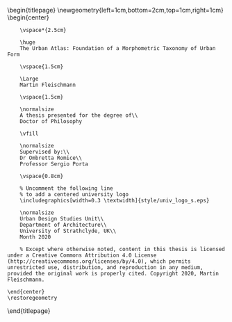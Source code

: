 <!--
This is the Latex-heavy title page.
People outside UCL may want to remove the header logo
and add the centred logo
-->

\begin{titlepage}
    \newgeometry{left=1cm,bottom=2cm,top=1cm,right=1cm}
    \begin{center}

        \vspace*{2.5cm}

        \huge
        The Urban Atlas: Foundation of a Morphometric Taxonomy of Urban Form

        \vspace{1.5cm}

        \Large
		Martin Fleischmann

        \vspace{1.5cm}

        \normalsize
        A thesis presented for the degree of\\
        Doctor of Philosophy

        \vfill

        \normalsize
        Supervised by:\\
        Dr Ombretta Romice\\
        Professor Sergio Porta

        \vspace{0.8cm}

        % Uncomment the following line
        % to add a centered university logo
        \includegraphics[width=0.3 \textwidth]{style/univ_logo_s.eps}

        \normalsize
        Urban Design Studies Unit\\
        Department of Architecture\\
        University of Strathclyde, UK\\
        Month 2020

        % Except where otherwise noted, content in this thesis is licensed under a Creative Commons Attribution 4.0 License (http://creativecommons.org/licenses/by/4.0), which permits unrestricted use, distribution, and reproduction in any medium, provided the original work is properly cited. Copyright 2020, Martin Fleischmann.

    \end{center}
    \restoregeometry
\end{titlepage}
